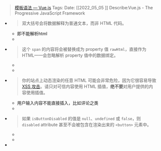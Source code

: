> [模板语法 — Vue.js](https://cn.vuejs.org/v2/guide/syntax.html)
    Tags:
    Date:  [[2022_05_05  ]]
    Describe:Vue.js - The Progressive JavaScript Framework

- >双大括号会将数据解释为普通文本，而非 HTML 代码。
	- 即不能解析html
	-
- >这个 `span` 的内容将会被替换成为 property 值 `rawHtml`，直接作为 HTML——会忽略解析 property 值中的数据绑定。
	-
	-
- >你的站点上动态渲染的任意 HTML 可能会非常危险，因为它很容易导致 [XSS 攻击](https://en.wikipedia.org/wiki/Cross-site_scripting)。请只对可信内容使用 HTML 插值，**绝不要**对用户提供的内容使用插值。
	- 用户输入内容不能直接插入，比如评论之类
	-
- >如果 `isButtonDisabled` 的值是 `null`、`undefined` 或 `false`，则 `disabled` attribute 甚至不会被包含在渲染出来的 `<button>` 元素中。
	-
	-
-